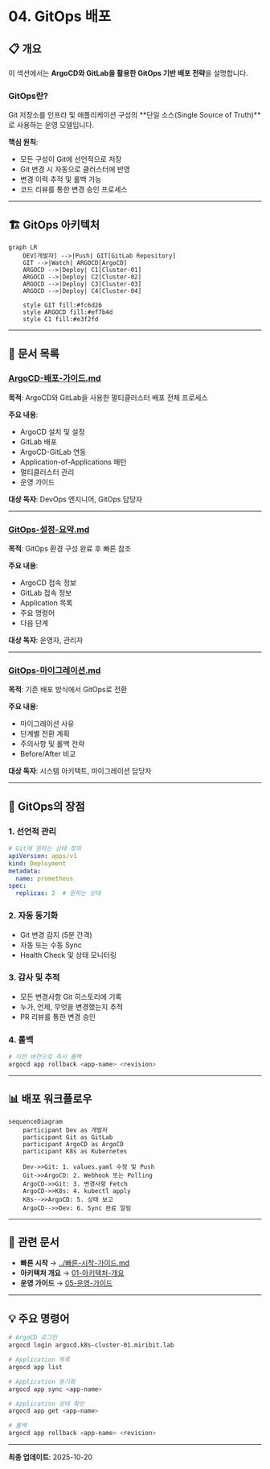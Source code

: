 # 04. GitOps 배포

## 📋 개요

이 섹션에서는 **ArgoCD와 GitLab을 활용한 GitOps 기반 배포 전략**을 설명합니다.

### GitOps란?

Git 저장소를 인프라 및 애플리케이션 구성의 **단일 소스(Single Source of Truth)**로 사용하는 운영 모델입니다.

**핵심 원칙**:
- 모든 구성이 Git에 선언적으로 저장
- Git 변경 시 자동으로 클러스터에 반영
- 변경 이력 추적 및 롤백 가능
- 코드 리뷰를 통한 변경 승인 프로세스

---

## 🏗️ GitOps 아키텍처

```mermaid
graph LR
    DEV[개발자] -->|Push| GIT[GitLab Repository]
    GIT -->|Watch| ARGOCD[ArgoCD]
    ARGOCD -->|Deploy| C1[Cluster-01]
    ARGOCD -->|Deploy| C2[Cluster-02]
    ARGOCD -->|Deploy| C3[Cluster-03]
    ARGOCD -->|Deploy| C4[Cluster-04]

    style GIT fill:#fc6d26
    style ARGOCD fill:#ef7b4d
    style C1 fill:#e3f2fd
```

---

## 📂 문서 목록

### [ArgoCD-배포-가이드.md](./ArgoCD-배포-가이드.md)
**목적**: ArgoCD와 GitLab을 사용한 멀티클러스터 배포 전체 프로세스

**주요 내용**:
- ArgoCD 설치 및 설정
- GitLab 배포
- ArgoCD-GitLab 연동
- Application-of-Applications 패턴
- 멀티클러스터 관리
- 운영 가이드

**대상 독자**: DevOps 엔지니어, GitOps 담당자

---

### [GitOps-설정-요약.md](./GitOps-설정-요약.md)
**목적**: GitOps 환경 구성 완료 후 빠른 참조

**주요 내용**:
- ArgoCD 접속 정보
- GitLab 접속 정보
- Application 목록
- 주요 명령어
- 다음 단계

**대상 독자**: 운영자, 관리자

---

### [GitOps-마이그레이션.md](./GitOps-마이그레이션.md)
**목적**: 기존 배포 방식에서 GitOps로 전환

**주요 내용**:
- 마이그레이션 사유
- 단계별 전환 계획
- 주의사항 및 롤백 전략
- Before/After 비교

**대상 독자**: 시스템 아키텍트, 마이그레이션 담당자

---

## 🎯 GitOps의 장점

### 1. 선언적 관리
```yaml
# Git에 원하는 상태 정의
apiVersion: apps/v1
kind: Deployment
metadata:
  name: prometheus
spec:
  replicas: 2  # 원하는 상태
```

### 2. 자동 동기화
- Git 변경 감지 (5분 간격)
- 자동 또는 수동 Sync
- Health Check 및 상태 모니터링

### 3. 감사 및 추적
- 모든 변경사항 Git 히스토리에 기록
- 누가, 언제, 무엇을 변경했는지 추적
- PR 리뷰를 통한 변경 승인

### 4. 롤백
```bash
# 이전 버전으로 즉시 롤백
argocd app rollback <app-name> <revision>
```

---

## 📊 배포 워크플로우

```mermaid
sequenceDiagram
    participant Dev as 개발자
    participant Git as GitLab
    participant ArgoCD as ArgoCD
    participant K8s as Kubernetes

    Dev->>Git: 1. values.yaml 수정 및 Push
    Git->>ArgoCD: 2. Webhook 또는 Polling
    ArgoCD->>Git: 3. 변경사항 Fetch
    ArgoCD->>K8s: 4. kubectl apply
    K8s-->>ArgoCD: 5. 상태 보고
    ArgoCD-->>Dev: 6. Sync 완료 알림
```

---

## 🔗 관련 문서

- **빠른 시작** → [../빠른-시작-가이드.md](../빠른-시작-가이드.md)
- **아키텍처 개요** → [01-아키텍처-개요](../01-아키텍처-개요/)
- **운영 가이드** → [05-운영-가이드](../05-운영-가이드/)

---

## 💡 주요 명령어

```bash
# ArgoCD 로그인
argocd login argocd.k8s-cluster-01.miribit.lab

# Application 목록
argocd app list

# Application 동기화
argocd app sync <app-name>

# Application 상태 확인
argocd app get <app-name>

# 롤백
argocd app rollback <app-name> <revision>
```

---

**최종 업데이트**: 2025-10-20
